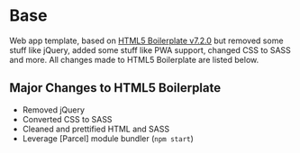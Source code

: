 # Base
Web app template, based on [HTML5 Boilerplate v7.2.0](https://html5boilerplate.com/) but removed some stuff like jQuery, added some stuff like PWA support, changed CSS to SASS and more. All changes made to HTML5 Boilerplate are listed below.

## Major Changes to HTML5 Boilerplate
- Removed jQuery
- Converted CSS to SASS
- Cleaned and prettified HTML and SASS
- Leverage [Parcel] module bundler (`npm start`)